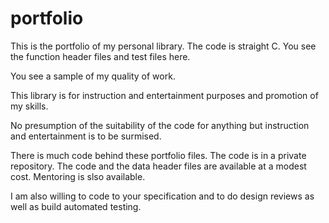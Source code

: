 # portfolio

This is the portfolio of my personal library. The code is straight C. You see the function header files and test files here.

You see a sample of my quality of work.

This library is for instruction and entertainment purposes and promotion of my skills. 

No presumption of the suitability of the code for anything but instruction and entertainment is to be surmised.

There is much code behind these portfolio files. The code is in a private repository. The code and the data header files are available at a modest cost. Mentoring is slso available. 

I am also willing to code to your specification and to do design reviews as well as build automated testing.
